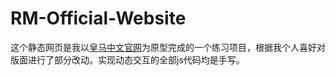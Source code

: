 # RM-Official-Website
这个静态网页是我以[皇马中文官网](http://www.realmadrid.cn/zh)为原型完成的一个练习项目，根据我个人喜好对版面进行了部分改动。实现动态交互的全部js代码均是手写。

